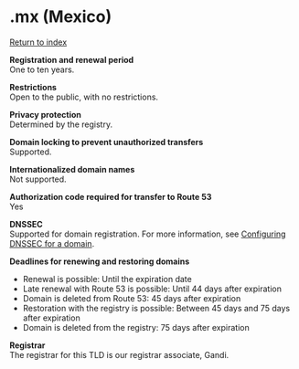 # \.mx \(Mexico\)<a name="mx"></a>

[Return to index](registrar-tld-list.md#index)

**Registration and renewal period**  
One to ten years\.

**Restrictions**  
Open to the public, with no restrictions\.

**Privacy protection**  
Determined by the registry\.

**Domain locking to prevent unauthorized transfers**  
Supported\.

**Internationalized domain names**  
Not supported\.

**Authorization code required for transfer to Route 53**  
Yes

**DNSSEC**  
Supported for domain registration\. For more information, see [Configuring DNSSEC for a domain](domain-configure-dnssec.md)\.

**Deadlines for renewing and restoring domains**  
+ Renewal is possible: Until the expiration date
+ Late renewal with Route 53 is possible: Until 44 days after expiration
+ Domain is deleted from Route 53: 45 days after expiration
+ Restoration with the registry is possible: Between 45 days and 75 days after expiration
+ Domain is deleted from the registry: 75 days after expiration

**Registrar**  
The registrar for this TLD is our registrar associate, Gandi\.